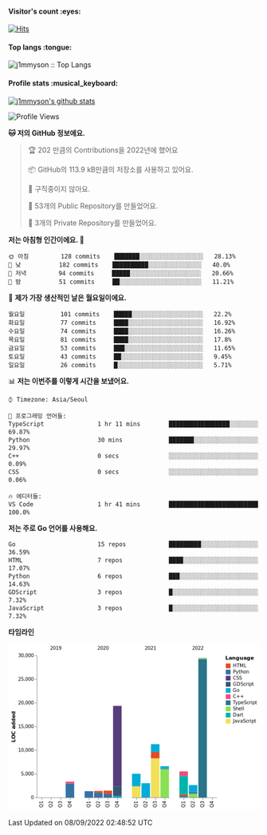<h4>Visitor's count :eyes:</h4>

[![Hits](https://hits.seeyoufarm.com/api/count/incr/badge.svg?url=https%3A%2F%2Fgithub.com%2Fj1mmyson&count_bg=%2379C83D&title_bg=%23555555&icon=&icon_color=%23E7E7E7&title=hits&edge_flat=false)](https://hits.seeyoufarm.com)

<h4>Top langs :tongue:</h4>

<p><img src="https://github-readme-stats.vercel.app/api/top-langs/?username=j1mmyson&hide=html&langs_count=8&theme=tokyonight&layout=compact" alt="j1mmyson :: Top Langs" /></p>

<h4>Profile stats :musical_keyboard:</h4>

[![j1mmyson's github stats](https://github-readme-stats.vercel.app/api?username=j1mmyson&show_icons=true&theme=merko&hide=["contribs","issues"])](https://github.com/j1mmyson)

<!--START_SECTION:waka-->
![Profile Views](http://img.shields.io/badge/Profile%20Views-0-blue)

**🐱 저의 GitHub 정보에요.** 

> 🏆 202 만큼의 Contributions을 2022년에 했어요
 > 
> 📦 GitHub의 113.9 kB만큼의 저장소를 사용하고 있어요. 
 > 
> 🚫 구직중이지 않아요.
 > 
> 📜 53개의 Public Repository를 만들었어요. 
 > 
> 🔑 3개의 Private Repository를 만들었어요.  
 > 
**저는 아침형 인간이에요. 🐤** 

```text
🌞 아침         128 commits    ███████░░░░░░░░░░░░░░░░░░   28.13% 
🌆 낮　         182 commits    ██████████░░░░░░░░░░░░░░░   40.0% 
🌃 저녁         94 commits     █████░░░░░░░░░░░░░░░░░░░░   20.66% 
🌙 밤　         51 commits     ██░░░░░░░░░░░░░░░░░░░░░░░   11.21%

```
📅 **제가 가장 생산적인 날은 월요일이에요.** 

```text
월요일          101 commits    █████░░░░░░░░░░░░░░░░░░░░   22.2% 
화요일          77 commits     ████░░░░░░░░░░░░░░░░░░░░░   16.92% 
수요일          74 commits     ████░░░░░░░░░░░░░░░░░░░░░   16.26% 
목요일          81 commits     ████░░░░░░░░░░░░░░░░░░░░░   17.8% 
금요일          53 commits     ███░░░░░░░░░░░░░░░░░░░░░░   11.65% 
토요일          43 commits     ██░░░░░░░░░░░░░░░░░░░░░░░   9.45% 
일요일          26 commits     █░░░░░░░░░░░░░░░░░░░░░░░░   5.71%

```


📊 **저는 이번주를 이렇게 시간을 보냈어요.** 

```text
⌚︎ Timezone: Asia/Seoul

💬 프로그래밍 언어들: 
TypeScript               1 hr 11 mins        █████████████████░░░░░░░░   69.87% 
Python                   30 mins             ███████░░░░░░░░░░░░░░░░░░   29.97% 
C++                      0 secs              ░░░░░░░░░░░░░░░░░░░░░░░░░   0.09% 
CSS                      0 secs              ░░░░░░░░░░░░░░░░░░░░░░░░░   0.06%

🔥 에디터들: 
VS Code                  1 hr 41 mins        █████████████████████████   100.0%

```

**저는 주로 Go 언어를 사용해요.** 

```text
Go                       15 repos            █████████░░░░░░░░░░░░░░░░   36.59% 
HTML                     7 repos             ████░░░░░░░░░░░░░░░░░░░░░   17.07% 
Python                   6 repos             ███░░░░░░░░░░░░░░░░░░░░░░   14.63% 
GDScript                 3 repos             █░░░░░░░░░░░░░░░░░░░░░░░░   7.32% 
JavaScript               3 repos             █░░░░░░░░░░░░░░░░░░░░░░░░   7.32%

```


**타임라인**

![Chart not found](https://raw.githubusercontent.com/j1mmyson/j1mmyson/main/charts/bar_graph.png) 


 Last Updated on 08/09/2022 02:48:52 UTC
<!--END_SECTION:waka-->
